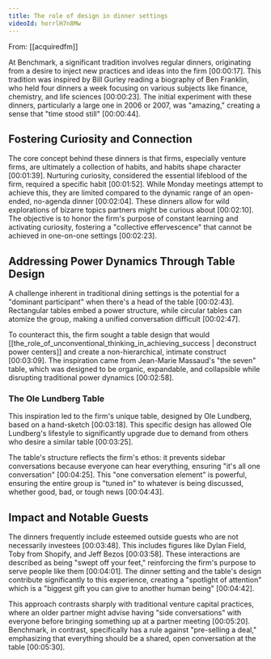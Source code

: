 ```yaml
---
title: The role of design in dinner settings
videoId: horrlH7n8Mw
---
```


From: [[acquiredfm]] <br/> 

At Benchmark, a significant tradition involves regular dinners, originating from a desire to inject new practices and ideas into the firm <a class="yt-timestamp" data-t="00:00:17">[00:00:17]</a>. This tradition was inspired by Bill Gurley reading a biography of Ben Franklin, who held four dinners a week focusing on various subjects like finance, chemistry, and life sciences <a class="yt-timestamp" data-t="00:00:23">[00:00:23]</a>. The initial experiment with these dinners, particularly a large one in 2006 or 2007, was "amazing," creating a sense that "time stood still" <a class="yt-timestamp" data-t="00:00:44">[00:00:44]</a>.

## Fostering Curiosity and Connection

The core concept behind these dinners is that firms, especially venture firms, are ultimately a collection of habits, and habits shape character <a class="yt-timestamp" data-t="00:01:39">[00:01:39]</a>. Nurturing curiosity, considered the essential lifeblood of the firm, required a specific habit <a class="yt-timestamp" data-t="00:01:52">[00:01:52]</a>. While Monday meetings attempt to achieve this, they are limited compared to the dynamic range of an open-ended, no-agenda dinner <a class="yt-timestamp" data-t="00:02:04">[00:02:04]</a>. These dinners allow for wild explorations of bizarre topics partners might be curious about <a class="yt-timestamp" data-t="00:02:10">[00:02:10]</a>. The objective is to honor the firm's purpose of constant learning and activating curiosity, fostering a "collective effervescence" that cannot be achieved in one-on-one settings <a class="yt-timestamp" data-t="00:02:23">[00:02:23]</a>.

## Addressing Power Dynamics Through Table Design

A challenge inherent in traditional dining settings is the potential for a "dominant participant" when there's a head of the table <a class="yt-timestamp" data-t="00:02:43">[00:02:43]</a>. Rectangular tables embed a power structure, while circular tables can atomize the group, making a unified conversation difficult <a class="yt-timestamp" data-t="00:02:47">[00:02:47]</a>.

To counteract this, the firm sought a table design that would [[the_role_of_unconventional_thinking_in_achieving_success | deconstruct power centers]] and create a non-hierarchical, intimate construct <a class="yt-timestamp" data-t="00:03:09">[00:03:09]</a>. The inspiration came from Jean-Marie Massaud's "the seven" table, which was designed to be organic, expandable, and collapsible while disrupting traditional power dynamics <a class="yt-timestamp" data-t="00:02:58">[00:02:58]</a>.

### The Ole Lundberg Table

This inspiration led to the firm's unique table, designed by Ole Lundberg, based on a hand-sketch <a class="yt-timestamp" data-t="00:03:18">[00:03:18]</a>. This specific design has allowed Ole Lundberg's lifestyle to significantly upgrade due to demand from others who desire a similar table <a class="yt-timestamp" data-t="00:03:25">[00:03:25]</a>.

The table's structure reflects the firm's ethos: it prevents sidebar conversations because everyone can hear everything, ensuring "it's all one conversation" <a class="yt-timestamp" data-t="00:04:25">[00:04:25]</a>. This "one conversation element" is powerful, ensuring the entire group is "tuned in" to whatever is being discussed, whether good, bad, or tough news <a class="yt-timestamp" data-t="00:04:43">[00:04:43]</a>.

## Impact and Notable Guests

The dinners frequently include esteemed outside guests who are not necessarily investees <a class="yt-timestamp" data-t="00:03:48">[00:03:48]</a>. This includes figures like Dylan Field, Toby from Shopify, and Jeff Bezos <a class="yt-timestamp" data-t="00:03:58">[00:03:58]</a>. These interactions are described as being "swept off your feet," reinforcing the firm's purpose to serve people like them <a class="yt-timestamp" data-t="00:04:01">[00:04:01]</a>. The dinner setting and the table's design contribute significantly to this experience, creating a "spotlight of attention" which is a "biggest gift you can give to another human being" <a class="yt-timestamp" data-t="00:04:42">[00:04:42]</a>.

This approach contrasts sharply with traditional venture capital practices, where an older partner might advise having "side conversations" with everyone before bringing something up at a partner meeting <a class="yt-timestamp" data-t="00:05:20">[00:05:20]</a>. Benchmark, in contrast, specifically has a rule against "pre-selling a deal," emphasizing that everything should be a shared, open conversation at the table <a class="yt-timestamp" data-t="00:05:30">[00:05:30]</a>.